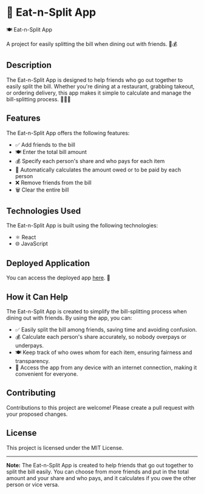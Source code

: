 # 🍕 Eat-n-Split App

🍽️ Eat-n-Split App

A project for easily splitting the bill when dining out with friends. 🧾💰

## Description

The Eat-n-Split App is designed to help friends who go out together to easily split the bill. Whether you're dining at a restaurant, grabbing takeout, or ordering delivery, this app makes it simple to calculate and manage the bill-splitting process. 🍕🍣🍔

## Features

The Eat-n-Split App offers the following features:

- ✅ Add friends to the bill
- 🍽️ Enter the total bill amount
- 💰 Specify each person's share and who pays for each item
- 🔄 Automatically calculates the amount owed or to be paid by each person
- ❌ Remove friends from the bill
- 🗑️ Clear the entire bill

## Technologies Used

The Eat-n-Split App is built using the following technologies:

- ⚛️ React
- 🌐 JavaScript

## Deployed Application

You can access the deployed app [here](https://eat-n-split-amber-mu.vercel.app/). 🚀

## How it Can Help

The Eat-n-Split App is created to simplify the bill-splitting process when dining out with friends. By using the app, you can:

- ✅ Easily split the bill among friends, saving time and avoiding confusion.
- 💰 Calculate each person's share accurately, so nobody overpays or underpays.
- 🍽️ Keep track of who owes whom for each item, ensuring fairness and transparency.
- 📱 Access the app from any device with an internet connection, making it convenient for everyone.

## Contributing

Contributions to this project are welcome! Please create a pull request with your proposed changes.

## License

This project is licensed under the MIT License.

---

**Note:** The Eat-n-Split App is created to help friends that go out together to split the bill easily. You can choose from more friends and put in the total amount and your share and who pays, and it calculates if you owe the other person or vice versa.